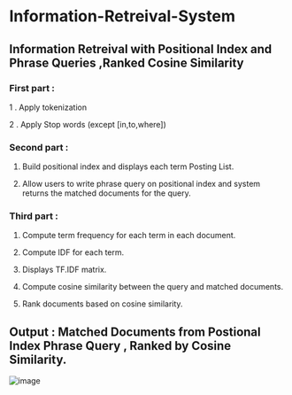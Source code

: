 # Information-Retreival-System
## Information Retreival with Positional Index and Phrase Queries ,Ranked Cosine Similarity 

### First part :

1 . Apply tokenization

2 . Apply Stop words (except [in,to,where])

### Second part :

1. Build positional index and displays each term Posting List.

2. Allow users to write phrase query on positional index and system returns the matched documents for the query.

### Third part :

1. Compute term frequency for each term in each document.

2. Compute IDF for each term.

3. Displays TF.IDF matrix.

4. Compute cosine similarity between the query and matched documents.

5. Rank documents based on cosine similarity.

## Output : Matched Documents from Postional Index Phrase Query , Ranked by Cosine Similarity.
![image](https://user-images.githubusercontent.com/76521677/207454996-63f26919-4d0b-4c47-8600-d41f3b161269.png)
